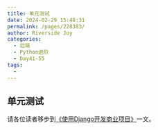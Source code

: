 ```yaml
---
title: 单元测试
date: 2024-02-29 15:48:31
permalink: /pages/228383/
author: Riverside Joy
categories:
  - 后端
  - Python进阶
  - Day41-55
tags:
  - 
---
```

## 单元测试

请各位读者移步到[《使用Django开发商业项目》](../Day91-100/95.使用Django开发商业项目.md)一文。

